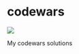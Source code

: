 # codewars

[![](https://www.codewars.com/users/alexgotchufam/badges/large)](https://www.codewars.com/users/alexgotchufam/)

My codewars solutions

